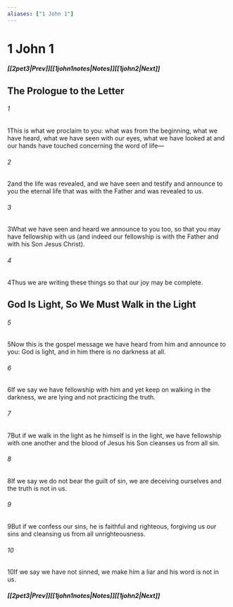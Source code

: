 ```yaml
---
aliases: ["1 John 1"]
---
```

# 1 John 1
##### <span class=arrow-left></span>[[2pet3|Prev]]<span class=navigation-separator></span>[[1john1notes|Notes]]<span class=navigation-separator></span>[[1john2|Next]]<span class=arrow-right></span>
## The Prologue to the Letter
###### 1
<span class=verse-first>1</span>This is what we proclaim to you: what was from the beginning, what we have heard, what we have seen with our eyes, what we have looked at and our hands have touched concerning the word of life—
###### 2
<span class=verse-body>2</span>and the life was revealed, and we have seen and testify and announce to you the eternal life that was with the Father and was revealed to us.
###### 3
<span class=verse-body>3</span>What we have seen and heard we announce to you too, so that you may have fellowship with us (and indeed our fellowship is with the Father and with his Son Jesus Christ).
###### 4
<span class=verse-body>4</span>Thus we are writing these things so that our joy may be complete.
## God Is Light, So We Must Walk in the Light
###### 5
<span class=verse-first>5</span>Now this is the gospel message we have heard from him and announce to you: God is light, and in him there is no darkness at all.
###### 6
<span class=verse-body>6</span>If we say we have fellowship with him and yet keep on walking in the darkness, we are lying and not practicing the truth.
###### 7
<span class=verse-body>7</span>But if we walk in the light as he himself is in the light, we have fellowship with one another and the blood of Jesus his Son cleanses us from all sin.
###### 8
<span class=verse-body>8</span>If we say we do not bear the guilt of sin, we are deceiving ourselves and the truth is not in us.
###### 9
<span class=verse-body>9</span>But if we confess our sins, he is faithful and righteous, forgiving us our sins and cleansing us from all unrighteousness.
###### 10
<span class=verse-body>10</span>If we say we have not sinned, we make him a liar and his word is not in us.
##### <span class=arrow-left></span>[[2pet3|Prev]]<span class=navigation-separator></span>[[1john1notes|Notes]]<span class=navigation-separator></span>[[1john2|Next]]<span class=arrow-right></span>
